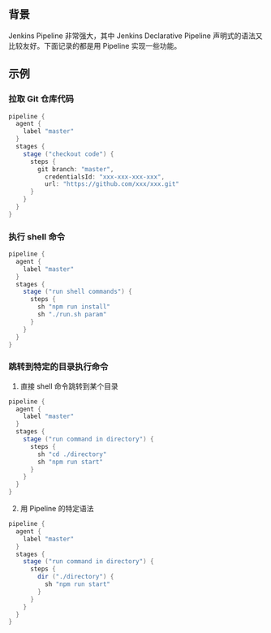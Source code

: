 ## 背景

Jenkins Pipeline 非常强大，其中 Jenkins Declarative Pipeline 声明式的语法又比较友好。下面记录的都是用 Pipeline 实现一些功能。

## 示例

### 拉取 Git 仓库代码

```groovy
pipeline {
  agent {
    label "master"
  }
  stages {
    stage ("checkout code") {
      steps {
        git branch: "master",
          credentialsId: "xxx-xxx-xxx-xxx",
          url: "https://github.com/xxx/xxx.git"
      }
    }
  }
}
```

### 执行 shell 命令

```groovy
pipeline {
  agent {
    label "master"
  }
  stages {
    stage ("run shell commands") {
      steps {
        sh "npm run install"
        sh "./run.sh param"
      }
    }
  }
}
```

### 跳转到特定的目录执行命令

1. 直接 shell 命令跳转到某个目录

```groovy
pipeline {
  agent {
    label "master"
  }
  stages {
    stage ("run command in directory") {
      steps {
        sh "cd ./directory"
        sh "npm run start"
      }
    }
  }
}
```

2. 用 Pipeline 的特定语法

```groovy
pipeline {
  agent {
    label "master"
  }
  stages {
    stage ("run command in directory") {
      steps {
        dir ("./directory") {
          sh "npm run start"
        }
      }
    }
  }
}
```
